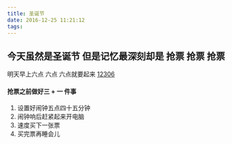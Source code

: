 ```yaml
---
title: 圣诞节
date: 2016-12-25 11:21:12
tags:
---
```


## 今天虽然是圣诞节 但是记忆最深刻却是 抢票 抢票 抢票
明天早上六点 六点 六点就要起来  [12306](http://www.12306.cn/mormhweb)

#### 抢票之前做好三 + 一 件事
1. 设置好闹钟五点四十五分钟
2. 闹钟响后赶紧起来开电脑
3. 速度买下一张票
4. 买完票再睡会儿

